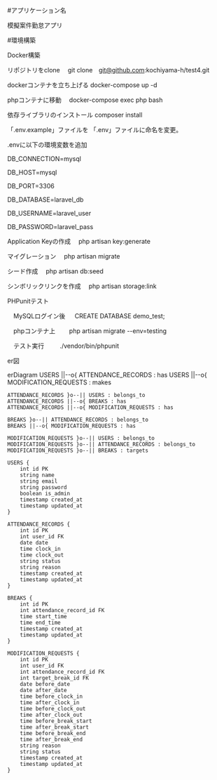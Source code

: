 #アプリケーション名

模擬案件勤怠アプリ

#環境構築

Docker構築

リポジトリをclone 　git clone　git@github.com:kochiyama-h/test4.git

dockerコンテナを立ち上げる docker-compose up -d

phpコンテナに移動 　docker-compose exec php bash

依存ライブラリのインストール composer install

「.env.example」ファイルを 「.env」ファイルに命名を変更。

.envに以下の環境変数を追加

DB_CONNECTION=mysql

DB_HOST=mysql

DB_PORT=3306

DB_DATABASE=laravel_db

DB_USERNAME=laravel_user

DB_PASSWORD=laravel_pass


Application Keyの作成 　php artisan key:generate

マイグレーション 　php artisan migrate

シード作成 　php artisan db:seed

シンボリックリンクを作成 　php artisan storage:link

PHPunitテスト

　MySQLログイン後 　 CREATE DATABASE demo_test;

　phpコンテナ上 　　php artisan migrate --env=testing

　テスト実行 　　 ./vendor/bin/phpunit


er図

erDiagram
    USERS ||--o{ ATTENDANCE_RECORDS : has
    USERS ||--o{ MODIFICATION_REQUESTS : makes

    ATTENDANCE_RECORDS }o--|| USERS : belongs_to
    ATTENDANCE_RECORDS ||--o{ BREAKS : has
    ATTENDANCE_RECORDS ||--o{ MODIFICATION_REQUESTS : has

    BREAKS }o--|| ATTENDANCE_RECORDS : belongs_to
    BREAKS ||--o{ MODIFICATION_REQUESTS : has

    MODIFICATION_REQUESTS }o--|| USERS : belongs_to
    MODIFICATION_REQUESTS }o--|| ATTENDANCE_RECORDS : belongs_to
    MODIFICATION_REQUESTS }o--|| BREAKS : targets

    USERS {
        int id PK
        string name
        string email
        string password
        boolean is_admin
        timestamp created_at
        timestamp updated_at
    }

    ATTENDANCE_RECORDS {
        int id PK
        int user_id FK
        date date
        time clock_in
        time clock_out
        string status
        string reason
        timestamp created_at
        timestamp updated_at
    }

    BREAKS {
        int id PK
        int attendance_record_id FK
        time start_time
        time end_time
        timestamp created_at
        timestamp updated_at
    }

    MODIFICATION_REQUESTS {
        int id PK
        int user_id FK
        int attendance_record_id FK
        int target_break_id FK
        date before_date
        date after_date
        time before_clock_in
        time after_clock_in
        time before_clock_out
        time after_clock_out
        time before_break_start
        time after_break_start
        time before_break_end
        time after_break_end
        string reason
        string status
        timestamp created_at
        timestamp updated_at
    }

